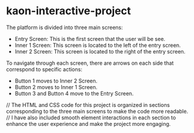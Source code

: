# kaon-interactive-project

The platform is divided into three main screens:
- Entry Screen: This is the first screen that the user will be see.
- Inner 1 Screen: This screen is located to the left of the entry screen.
- Inner 2 Screen: This screen is located to the right of the entry screen.

To navigate through each screen, there are arrows on each side that correspond to specific actions:
- Button 1 moves to Inner 2 Screen.
- Button 2 moves to Inner 1 Screen.
- Button 3 and Button 4 move to the Entry Screen.

// The HTML and CSS code for this project is organized in sections corresponding to the three main screens to make the code more readable.
// I have also included smooth element interactions in each section to enhance the user experience and make the project more engaging.
